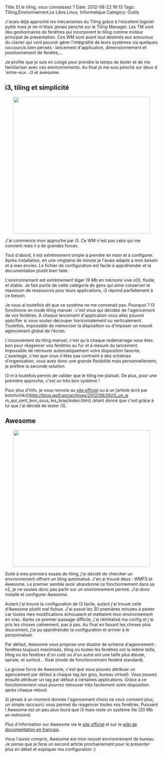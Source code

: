 Title: Et le tiling, vous connaissez ?
Date: 2012-08-22 16:13
Tags:  Tilling,Environnement,Le Libre,Linux, Informatique
Category: Outils

J'avais déjà approché les mécanismes du Tiling grâce à l'excellent
logiciel pytile mais je ne m'étais jamais penché sur le Tiling Manager. Les TM
sont des gestionnaires de fenêtres qui incorporent le tiling comme moteur
principal de présentation. Ces WM sont avant tout destinés aux amoureux du
clavier qui vont pouvoir gérer l'intégralité de leurs systèmes via quelques
raccourcis bien pensés : lancement d'application, dimensionnement et
positionnement de fenêtre,...

Je profite que je suis en congé pour prendre le temps de tester et de me
familiariser avec ces environnements. Au final je me suis penché sur deux d
'entre-eux : i3 et awesome.

<h2>i3, tiling et simplicité</h2> <center><a
href="http://i3wm.org/screenshots/i3-1.png"><img
src="http://i3wm.org/screenshots/i3-1.png" width="450px"/></a></center>

J'ai commencé mon approche par i3. Ce WM n'est pas celui qui me convient mais
il a de grandes forces.

Tout d'abord, il est extrêmement simple à prendre en main et à configurer.
Après installation, en une vingtaine de minute je l'avais adapté à mon besoin
et à mes envies. Le fichier de configuration est facile à appréhender et la
documentation plutôt bien faite.

L'environnement est extrêmement léger (9 Mb en mémoire vive oO), fluide, et
stable. Je fais partie de cette catégorie de gens qui aime conserver le maximum
de ressources pour leurs applications, i3 répond parfaitement à ce besoin.

Je vous ai toutefois dit que ce système ne me convenait pas. Pourquoi ? I3
fonctionne en mode tiling manuel : c'est vous qui décidez de l'agencement de
vos fenêtres. À chaque lancement d'application vous allez pouvoir spécifier
si vous voulez découper horizontalement ou verticalement. Toutefois, impossible
de mémoriser la disposition ou d'imposer un nouvel agencement global de
l'écran.

L'inconvénient du tiling manuel, c'est qu'à chaque redémarrage vous êtes bon
pour réagencer vos fenêtres au fur et à mesure du lancement. Impossible de
retrouver automatiquement votre disposition favorite. L'avantage, c'est que vous
n'êtes pas contraint à des schémas d'organisation, vous avez donc une grande
flexibilité mais personnellement, je préfère la seconde solution.

I3 m'a toutefois permis de valider que le tiling me plaisait. De plus, pour une
première approche, c'est un très bon système !

Pour plus d'info, je vous renvoie au [site officiel](http://i3wm.org/) ou à un
[article écrit par botchchikii](http://blog.wolf.am/archives/2012/06/26/i3_un_w
m_qui_sent_bon_sous_les_bras/index.html) (étant donné que c'est grâce à lui
que j'ai décidé de tester i3).

<h2>Awesome</h2> <center><a
href="http://awesome.naquadah.org/images/screen.png"><img
src="http://awesome.naquadah.org/images/screen.png" width="450px"/></a></center>

Suite à mes premiers essais de tiling, j'ai décidé de chercher un
environnement offrant un tiling automatisé. J'en ai trouvé deux : WMFS et
Awesome. Le premier semble avoir abandonné ce fonctionnement dans sa v2, je ne
voulais donc pas partir sur un environnement périmé. J'ai donc installé et
configurer Awesome.

Autant j'ai trouvé la configuration de I3 facile, autant j'ai trouvé celle
d'Awesome plutôt mal fichue. J'ai passé les 30 premières minutes à pester
car toutes mes modifications échouaient et mettaient mon environnement en vrac.
Après ce premier passage difficile, j'ai réinitialisé ma config et j'ai pris
les choses calmement, pas à pas. Au final en faisant les choses plus doucement,
j'ai pu appréhender la configuration et arriver à le personnaliser.

Par défaut, Awesome vous propose une dizaine de schéma d'agencement :
fenêtres toujours maximisés, tiling où toutes les fenêtres ont la même
taille, tiling ou les fenêtres d'un coté ou d'un autre ont une taille plus
élevée, spirale, et surtout... float (mode de fonctionnement fenêtré
standard).

La grosse force de Awesome, c'est que vous pouvez attribuer un agencement par
défaut à chaque tag (en gros, bureau virtuel). Vous pouvez ensuite attribuer
un tag par défaut à certaines applications. Grâce à ce fonctionnement vous
pourrez retrouver très facilement votre disposition après chaque reboot.

Si jamais à un moment donnée l'agencement choisi ne vous convient plus, un
simple raccourci vous permet de réagencer toutes vos fenêtres. Puissant !
Awesome est un peu plus lourd que i3 mais reste un système lite (20 Mb en
mémoire).

Plus d'information sur Awesome via le [site
officiel](http://awesome.naquadah.org) et sur le [wiki de documentation en
français](http://awesome.naquadah.org/wiki/Main_Page/fr).

Vous l'aurez compris, Awesome est mon nouvel environnement de bureau. Je pense
que je ferai un second article prochainement pour le présenter plus en détail
et expliquer ma configuration :)


